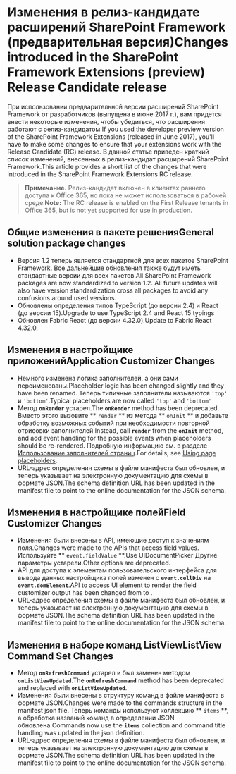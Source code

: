 # <a name="changes-introduced-in-the-sharepoint-framework-extensions-preview-release-candidate-release"></a><span data-ttu-id="d45f6-101">Изменения в релиз-кандидате расширений SharePoint Framework (предварительная версия)</span><span class="sxs-lookup"><span data-stu-id="d45f6-101">Changes introduced in the SharePoint Framework Extensions (preview) Release Candidate release</span></span>

<span data-ttu-id="d45f6-102">При использовании предварительной версии расширений SharePoint Framework от разработчиков (выпущена в июне 2017 г.), вам придется внести некоторые изменения, чтобы убедиться, что расширения работают с релиз-кандидатом.</span><span class="sxs-lookup"><span data-stu-id="d45f6-102">If you used the developer preview version of the SharePoint Framework Extensions (released in June 2017), you'll have to make some changes to ensure that your extensions work with the Release Candidate (RC) release.</span></span> <span data-ttu-id="d45f6-103">В данной статье приведен краткий список изменений, внесенных в релиз-кандидат расширений SharePoint Framework.</span><span class="sxs-lookup"><span data-stu-id="d45f6-103">This article provides a short list of the changes that were introduced in the SharePoint Framework Extensions RC release.</span></span>

><span data-ttu-id="d45f6-104">**Примечание.** Релиз-кандидат включен в клиентах раннего доступа к Office 365, но пока не может использоваться в рабочей среде.</span><span class="sxs-lookup"><span data-stu-id="d45f6-104">**Note:** The RC release is enabled on the First Release tenants in Office 365, but is not yet supported for use in production.</span></span>

## <a name="general-solution-package-changes"></a><span data-ttu-id="d45f6-105">Общие изменения в пакете решения</span><span class="sxs-lookup"><span data-stu-id="d45f6-105">General solution package changes</span></span>

- <span data-ttu-id="d45f6-p102">Версия 1.2 теперь является стандартной для всех пакетов SharePoint Framework. Все дальнейшие обновления также будут иметь стандартные версии для всех пакетов.</span><span class="sxs-lookup"><span data-stu-id="d45f6-p102">All SharePoint Framework packages are now standardized to version 1.2. All future updates will also have version standardization cross all packages to avoid any confusions around used versions.</span></span>
- <span data-ttu-id="d45f6-108">Обновлены определения типов TypeScript (до версии 2.4) и React (до версии 15).</span><span class="sxs-lookup"><span data-stu-id="d45f6-108">Upgrade to use TypeScript 2.4 and React 15 typings</span></span>
- <span data-ttu-id="d45f6-109">Обновлен Fabric React (до версии 4.32.0).</span><span class="sxs-lookup"><span data-stu-id="d45f6-109">Update to Fabric React 4.32.0.</span></span>

## <a name="application-customizer-changes"></a><span data-ttu-id="d45f6-110">Изменения в настройщике приложений</span><span class="sxs-lookup"><span data-stu-id="d45f6-110">Application Customizer Changes</span></span>

- <span data-ttu-id="d45f6-111">Немного изменена логика заполнителей, а они сами переименованы.</span><span class="sxs-lookup"><span data-stu-id="d45f6-111">Placeholder logic has been changed slightly and they have been renamed.</span></span> <span data-ttu-id="d45f6-112">Теперь типичные заполнители называются `'top'` и `'bottom'`.</span><span class="sxs-lookup"><span data-stu-id="d45f6-112">Typical placeholders are now called `'top'` and `'bottom'`</span></span>
- <span data-ttu-id="d45f6-113">Метод **`onRender`** устарел.</span><span class="sxs-lookup"><span data-stu-id="d45f6-113">The **`onRender`** method has been deprecated.</span></span> <span data-ttu-id="d45f6-114">Вместо этого вызовите ** `render` ** из метода ** `onInit` ** и добавьте обработку возможных событий при необходимости повторной отрисовки заполнителей.</span><span class="sxs-lookup"><span data-stu-id="d45f6-114">Instead, call **`render`** from the **`onInit`** method, and add event handling for the possible events when placeholders should be re-rendered.</span></span> <span data-ttu-id="d45f6-115">Подробную информацию см. в разделе [Использование заполнителей страниц](./get-started/using-page-placeholder-with-extensions.md).</span><span class="sxs-lookup"><span data-stu-id="d45f6-115">For details, see [Using page placeholders](./get-started/using-page-placeholder-with-extensions.md).</span></span>
- <span data-ttu-id="d45f6-116">URL-адрес определения схемы в файле манифеста был обновлен, и теперь указывает на электронную документацию для схемы в формате JSON.</span><span class="sxs-lookup"><span data-stu-id="d45f6-116">The schema definition URL has been updated in the manifest file to point to the online documentation for the JSON schema.</span></span>

## <a name="field-customizer-changes"></a><span data-ttu-id="d45f6-117">Изменения в настройщике полей</span><span class="sxs-lookup"><span data-stu-id="d45f6-117">Field Customizer Changes</span></span>

- <span data-ttu-id="d45f6-118">Изменения были внесены в API, имеющие доступ к значениям поля.</span><span class="sxs-lookup"><span data-stu-id="d45f6-118">Changes were made to the APIs that access field values.</span></span> <span data-ttu-id="d45f6-119">Используйте ** `event.fieldValue` **.</span><span class="sxs-lookup"><span data-stu-id="d45f6-119">Use UIDocumentPicker </span></span> <span data-ttu-id="d45f6-120">Другие параметры устарели.</span><span class="sxs-lookup"><span data-stu-id="d45f6-120">Other options are deprecated.</span></span>
- <span data-ttu-id="d45f6-121">API для доступа к элементам пользовательского интерфейса для вывода данных настройщика полей изменен с **`event.cellDiv`** на **`event.domElement`**.</span><span class="sxs-lookup"><span data-stu-id="d45f6-121">API to access UI element to render the field customizer output has been changed from  to .</span></span> 
- <span data-ttu-id="d45f6-122">URL-адрес определения схемы в файле манифеста был обновлен, и теперь указывает на электронную документацию для схемы в формате JSON.</span><span class="sxs-lookup"><span data-stu-id="d45f6-122">The schema definition URL has been updated in the manifest file to point to the online documentation for the JSON schema.</span></span>

## <a name="listview-command-set-changes"></a><span data-ttu-id="d45f6-123">Изменения в наборе команд ListView</span><span class="sxs-lookup"><span data-stu-id="d45f6-123">ListView Command Set Changes</span></span>

- <span data-ttu-id="d45f6-124">Метод **`onRefreshCommand`** устарел и был заменен методом **`onListViewUpdated`**.</span><span class="sxs-lookup"><span data-stu-id="d45f6-124">The **`onRefreshCommand`** method has been deprecated and replaced with **`onListViewUpdated`**.</span></span>
- <span data-ttu-id="d45f6-125">Изменения были внесены в структуру команд в файле манифеста в формате JSON.</span><span class="sxs-lookup"><span data-stu-id="d45f6-125">Changes were made to the commands structure in the manifest json file.</span></span> <span data-ttu-id="d45f6-126">Теперь команды используют коллекцию ** `items` **, а обработка названий команд в определении JSON обновлена.</span><span class="sxs-lookup"><span data-stu-id="d45f6-126">Commands now use the **`items`** collection and command title handling was updated in the json definition.</span></span>
- <span data-ttu-id="d45f6-127">URL-адрес определения схемы в файле манифеста был обновлен, и теперь указывает на электронную документацию для схемы в формате JSON.</span><span class="sxs-lookup"><span data-stu-id="d45f6-127">The schema definition URL has been updated in the manifest file to point to the online documentation for the JSON schema.</span></span>
